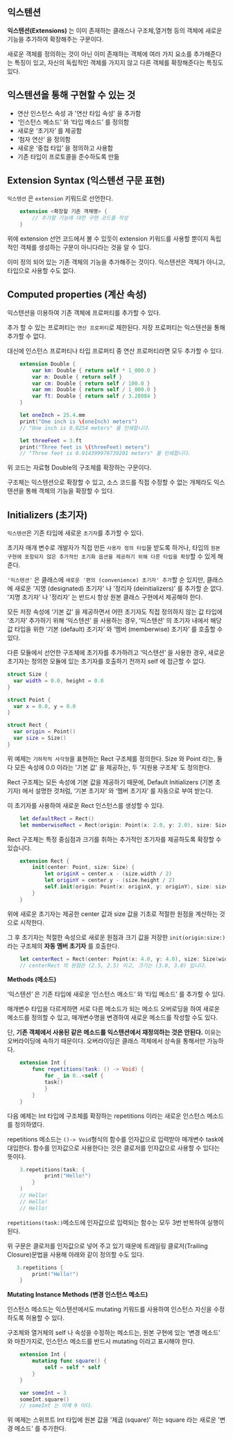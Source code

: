## 익스텐션

**익스텐션(Extensions)** 는 이미 존재하는 클래스나 구조체,열거형 등의 객체에 새로운 기능을 추가하여 확장해주는 구문이다.

새로운 객체를 정의하는 것이 아닌 이미 존재하는 객체에 여러 가지 요소를 추가해준다는 특징이 있고, 자신의 독립적인 객체를 가지지 않고 다른 객체를 확장해준다는 특징도 있다.

## **익스텐션을 통해 구현할 수 있는 것**

- 연산 인스턴스 속성 과 '연산 타입 속성' 을 추가함
- ‘인스턴스 메소드’ 와 ‘타입 메소드’ 를 정의함
- 새로운 ‘초기자’ 를 제공함
- ‘첨자 연산’ 을 정의함
- 새로운 ‘중첩 타입’ 을 정의하고 사용함
- 기존 타입이 프로토콜을 준수하도록 만듦


## **Extension Syntax (익스텐션 구문 표현)**

`익스텐션` 은 `extension` 키워드로 선언한다.

```swift
    extension <확장할 기존 객체명> {
        // 추가할 기능에 대한 구현 코드를 작성
    }
```

위에 extension 선언 코드에서 볼 수 있듯이 extension 키워드를 사용할 뿐이지 독립적인 객체를 생성하는 구문이 아니다라는 것을 알 수 있다.

이미 정의 되어 있는 기존 객체의 기능을 추가해주는 것이다. 익스텐션은 객체가 아니고, 타입으로 사용할 수도 없다.

## Computed properties (계산 속성)

익스텐션을 이용하여 기존 객체에 프로퍼티를 추가할 수 있다.

추가 할 수 있는 프로퍼티는 `연산 프로퍼티`로 제한된다. 저장 프로퍼티는 익스텐션을 통해 추가할 수 없다.

대신에 인스턴스 프로퍼티나 타입 프로퍼티 중 연산 프로퍼티라면 모두 추가할 수 있다.

```swift
    extension Double {
        var km: Double { return self * 1_000.0 }
        var m: Double { return self }
        var cm: Double { return self / 100.0 }
        var mm: Double { return self / 1_000.0 }
        var ft: Double { return self / 3.28084 }
    }

    let oneInch = 25.4.mm
    print("One inch is \(oneInch) meters")
    // "One inch is 0.0254 meters" 를 인쇄합니다.

    let threeFeet = 3.ft
    print("Three feet is \(threeFeet) meters")
    // "Three feet is 0.914399970739201 meters" 를 인쇄합니다.
```

위 코드는 자료형 Double의 구조체를 확장하는 구문이다.

구조체는 익스텐션으로 확장할 수 있고, 소스 코드를 직접 수정할 수 없는 개체라도 익스텐션을 통해 객체의 기능을 확장할 수 있다.

## **Initializers (초기자)**

`익스텐션`은 기존 타입에 새로운 `초기자`를 추가할 수 있다.

초기자 매개 변수로 개발자가 직접 만든 `사용자 정의 타입`을 받도록 하거나, 타입의 `원본 구현에 포함되지 않은 추가적인 초기화 옵션을 제공하기 위해 다른 타입을 확장`할 수 있게 해준다.

`'익스텐션'` 은 클래스에 `새로운 '편의 (convenience) 초기자' 추가`할 순 있지만, 클래스에 새로운 '지명 (designated) 초기자' 나 '정리자 (deinitializers)' 를 추가할 순 없다. '지명 초기자' 나 '정리자' 는 반드시 항상 원본 클래스 구현에서 제공해야 한다.

모든 저장 속성에 ‘기본 값’ 을 제공하면서 어떤 초기자도 직접 정의하지 않는 값 타입에 ‘초기자’ 추가하기 위해 ‘익스텐션’ 을 사용하는 경우, ‘익스텐션’ 의 초기자 내에서 해당 값 타입을 위한 ‘기본 (default) 초기자’ 와 ‘멤버 (memberwise) 초기자’ 를 호출할 수 있다.

다른 모듈에서 선언한 구조체에 초기자를 추가하려고 ‘익스텐션’ 을 사용한 경우, 새로운 초기자는 정의한 모듈에 있는 초기자를 호출하기 전까지 self 에 접근할 수 없다.

```swift
struct Size {
  var width = 0.0, height = 0.0
}

struct Point {
  var x = 0.0, y = 0.0
}

struct Rect {
  var origin = Point()
  var size = Size()
}
```

위 예제는 `기하학적 사각형`을 표현하는 Rect 구조체를 정의한다. Size 와 Point 라는, 둘 다 모든 속성에 0.0 이라는 '기본 값' 을 제공하는, 두 '지원용 구조체' 도 정의한다.

Rect 구조체는 모든 속성에 기본 값을 제공하기 때문에, Default Initializers (기본 초기자) 에서 설명한 것처럼, ‘기본 초기자’ 와 ‘멤버 초기자’ 를 자동으로 부여 받는다.

이 초기자를 사용하여 새로운 Rect 인스턴스를 생성할 수 있다.

```swift
    let defaultRect = Rect()
    let memberwiseRect = Rect(origin: Point(x: 2.0, y: 2.0), size: Size(width: 5.0, height: 5.0))
```

Rect 구조체는 특정 중심점과 크기를 취하는 추가적인 초기자를 제공하도록 확장할 수 있습니다.

```swift
    extension Rect {
        init(center: Point, size: Size) {
            let originX = center.x - (size.width / 2)
            let originY = center.y - (size.height / 2)
            self.init(origin: Point(x: originX, y: originY), size: size)
        }
    }
```
위에 새로운 초기자는 제공한 center 값과 size 값을 기초로 적절한 원점을 계산하는 것으로 시작한다. 

그 후 초기자는 적절한 속성으로 새로운 원점과 크기 값을 저장한 `init(origin:size:)`라는 구조체의 **자동 멤버 초기자** 를 호출한다.

```swift
    let centerRect = Rect(center: Point(x: 4.0, y: 4.0), size: Size(width: 3.0, height: 3.0))
    // centerRect 의 원점은 (2.5, 2.5) 이고, 크기는 (3.0, 3.0) 입니다.
```

**Methods (메소드)**

‘익스텐션’ 은 기존 타입에 새로운 ‘인스턴스 메소드’ 와 ‘타입 메소드’ 를 추가할 수 있다. 

매개변수 타입을 다르게하면 서로 다른 메소드가 되는 메소드 오버로딩을 하여 새로운 메소드를 정의할 수 있고, 매개변수명을 변경하여 새로운 메소드를 작성할 수도 있다.

단, **기존 객체에서 사용된 같은 메소드를 익스텐션에서 재정의하는 것은 안된다.** 이유는 오버라이딩에 속하기 때문이다. 오버라이딩은 클래스 객체에서 상속을 통해서만 가능하다.


```swift
    extension Int {
        func repetitions(task: () -> Void) {
            for _ in 0..<self {
            task()
            }
        }
    }
```
다음 예제는 Int 타입에 구조체를 확장하는 repetitions 이라는 새로운 인스턴스 메소드를 정의하였다.

repetitions 메소드는 `()-> Void`형식의 함수를 인자값으로 입력받아 매개변수 task에 대입한다. 함수를 인자값으로 사용한다는 것은 클로저를 인자값으로 사용할 수 있다는 뜻이다.

```swift
    3.repetitions(task: {
            print("Hello!")
        }
    )
    // Hello!
    // Hello!
    // Hello!
```

`repetitions(task:)`메소드에 인자값으로 입력되는 함수는 모두 3번 반복하여 실행이 된다.

위 구문은 클로저를 인자값으로 넣어 주고 있기 때문에 트레일링 클로저(Trailing Closure)문법을 사용해 아래와 같이 정의할 수도 있다.

```swift
   3.repetitions {
        print("Hello!")
    } 
```


**Mutating Instance Methods (변경 인스턴스 메소드)**

인스턴스 메소드는 익스텐션에서도 mutating 키워드를 사용하여 인스턴스 자신을 수정하도록 허용할 수 있다.

구조체와 열거체의 self 나 속성을 수정하는 메소드는, 원본 구현에 있는 ‘변경 메소드’ 와 마찬가지로, 인스턴스 메소드를 반드시 mutating 이라고 표시해야 한다.

```swift
    extension Int {
        mutating func square() {
            self = self * self
        }
    }

    var someInt = 3
    someInt.square()
    // someInt 는 이제 9 이다.
```

위 예제는 스위프트 Int 타입에 원본 값을 '제곱 (square)' 하는 square 라는 새로운 '변경 메소드' 를 추가한다.